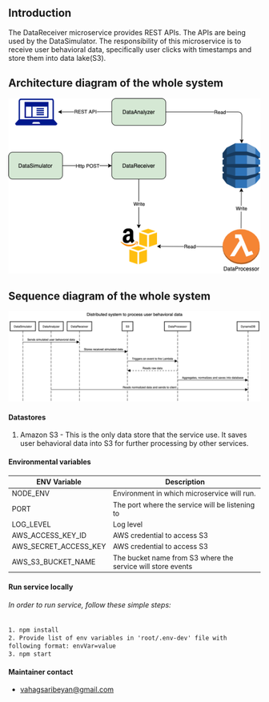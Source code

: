 ## Introduction

The DataReceiver microservice provides REST APIs. The APIs are being used by the DataSimulator. The responsibility of this microservice is to receive user behavioral data, specifically user clicks with timestamps and store them into data lake(S3).

## Architecture diagram of the whole system

![Architecture diagram](./docs/image/ArchDiagram.png)

## Sequence diagram of the whole system

![Sequence diagram](./docs/image/SequenceDiagram.png)

#### Datastores
1. Amazon S3 - This is the only data store that the service use. It saves user behavioral data into S3 for further processing by other services.


#### Environmental variables      
| ENV Variable | Description |
| ------------ | ----------- |
| NODE_ENV | Environment in which microservice will run. |
| PORT | The port where the service will be listening to |
| LOG_LEVEL | Log level |
| AWS_ACCESS_KEY_ID | AWS credential to access S3 |
| AWS_SECRET_ACCESS_KEY | AWS credential to access S3 |
| AWS_S3_BUCKET_NAME | The bucket name from S3 where the service will store events |

#### Run service locally
###### In order to run service, follow these simple steps:
    1. npm install
    2. Provide list of env variables in 'root/.env-dev' file with following format: envVar=value
    3. npm start


#### Maintainer contact
- vahagsaribeyan@gmail.com
